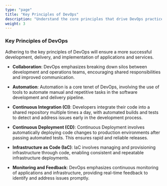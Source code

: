 ```yaml
---
type: "page"
title: "Key Principles of DevOps"
description: "Understand the core principles that drive DevOps practices and how they enhance software development and operations."
weight: 3
---
```



### Key Principles of DevOps

Adhering to the key principles of DevOps will ensure a more successful development, delivery, and implementation of applications and services.

- **Collaboration**: DevOps emphasizes breaking down silos between development and operations teams, encouraging shared responsibilities and improved communication.

- **Automation**: Automation is a core tenet of DevOps, involving the use of tools to automate manual and repetitive tasks in the software development and delivery pipeline.

- **Continuous Integration (CI)**: Developers integrate their code into a shared repository multiple times a day, with automated builds and tests to detect and address issues early in the development process.

- **Continuous Deployment (CD)**: Continuous Deployment involves automatically deploying code changes to production environments after passing automated tests. This ensures rapid and reliable releases.

- **Infrastructure as Code (IaC)**: IaC involves managing and provisioning infrastructure through code, enabling consistent and repeatable infrastructure deployments.

- **Monitoring and Feedback**: DevOps emphasizes continuous monitoring of applications and infrastructure, providing real-time feedback to identify and address issues promptly.
